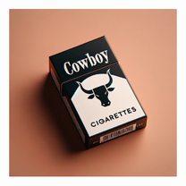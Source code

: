 <p align="center">
  <img src="img/logo_cowboy_cigarettes_FINAL.png" alt="Cowboy Cigarettes Pack. Designed by DALL-E." width="300px"></img>
  <br>
</p>

